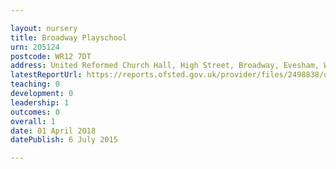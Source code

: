 ```yaml
---

layout: nursery
title: Broadway Playschool
urn: 205124
postcode: WR12 7DT
address: United Reformed Church Hall, High Street, Broadway, Evesham, Worcester, WR12 7DT
latestReportUrl: https://reports.ofsted.gov.uk/provider/files/2498838/urn/205124.pdf
teaching: 0
development: 0
leadership: 1
outcomes: 0
overall: 1
date: 01 April 2018 
datePublish: 6 July 2015

---
```

